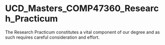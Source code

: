 # UCD_Masters_COMP47360_Research_Practicum
The Research Practicum constitutes a vital component of our degree and as such requires careful consideration and effort.
